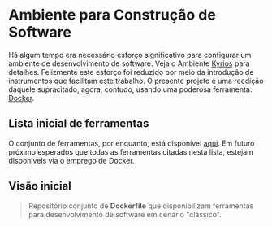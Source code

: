 # Ambiente para Construção de Software

Há algum tempo era necessário esforço significativo para configurar um ambiente de desenvolvimento de software. Veja 
o Ambiente [Kyrios](http://kyrios.sourceforge.net/) para detalhes. Felizmente este esforço foi reduzido por meio da introdução 
de instrumentos que facilitam este trabalho. O presente projeto é uma reedição daquele supracitado, agora, contudo,
usando uma poderosa ferramenta: [Docker](https://www.docker.com/). 

## Lista inicial de ferramentas

O conjunto de ferramentas, por enquanto, está disponível [aqui](https://docs.google.com/document/d/1kiniQskETRJu6T3-n5gAvYfKyh11xKVsJ8FkqNSGW6g/edit?usp=sharing). Em futuro próximo esperados que todas as ferramentas citadas nesta lista, estejam disponíveis via o emprego de Docker.

## Visão inicial

> Repositório conjunto de **Dockerfile** que disponibilizam ferramentas para desenvolvimento de software em cenário "clássico".
